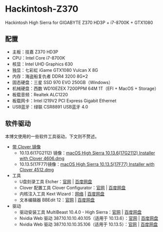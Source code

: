 # Hackintosh-Z370

Hackintosh High Sierra for GIGABYTE Z370 HD3P + i7-8700K + GTX1080

## 配置

* 主板：技嘉 Z370 HD3P
* CPU：Intel Core i7-8700K
* 核显：Intel UHD Graphics 630
* 独显：七彩虹 iGame GTX1080 Vulcan X 8G
* 内存：海盗船复仇者 DDR4 3200 8G*2
* 固态硬盘：三星 SSD 970 EVO 250GB（Windows）
* 机械硬盘：西数 WD10EZEX 7200PPM 64M 1T（EFI + MacOS + Storage）
* 板载音频：Realtek ALC1220
* 板载网卡：Intel I219V2 PCI Express Gigabit Ethernet
* USB蓝牙：绿联 CSR8891 USB蓝牙 4.0

## 软件驱动

本博文使用的一些软件工具驱动，下文则不赘述。


* [带 Clover 镜像](https://mirrors.dtops.cc/iso/MacOS/daliansky_macos/)
    * 10.13.6(17G2112) 镜像：[macOS High Sierra 10.13.6(17G2112) Installer with Clover 4606.dmg](https://mirrors.dtops.cc/iso/MacOS/daliansky_macos/macOS%20High%20Sierra%2010.13.6%2817G2112%29%20Installer%20with%20Clover%204606.dmg)
    * 10.13.5(17F77)镜像：[macOS High Sierra 10.13.5(17F77) Installer with Clover 4512.dmg](https://mirrors.dtops.cc/iso/MacOS/daliansky_macos/macOS%20High%20Sierra%2010.13.5%2817F77%29%20Installer%20with%20Clover%204512.dmg)
* 工具
    * U盘刻录工具 Etcher：[官网](https://etcher.io/) | [百度网盘](https://pan.baidu.com/s/1EAarG7mLxhI0xwQEXerUEg)
    * Clover 配置工具 Clover Configurator：[官网](https://www.tonymacx86.com/resources/clover-configurator.335/) | [百度网盘](https://pan.baidu.com/s/1adKnfyIT0MVwHGl_Lke_Fg)
    * 内核注入工具 Kext Wizard：[网络](https://mac.softpedia.com/get/Utilities/Kext-Wizard.shtml) | [百度网盘](https://pan.baidu.com/s/1bnsRR4s3FYmc6jCRiVYRew)
    * 文本编辑器 BBEdit 12：[官网](https://www.barebones.com/products/bbedit/) | [百度网盘](https://pan.baidu.com/s/1pWO_hFMcHIjzoFGSOdUgDQ)
* 驱动
    * 驱动安装工具 MultiBeast 10.4.0 - High Sierra：[官网](https://www.tonymacx86.com/resources/multibeast-10-4-0-high-sierra.401/) | [百度网盘](https://pan.baidu.com/s/1QBX514ELiqltAJ_EcHan0g)
    * Nvidia Web 驱动 387.10.10.10.40.105（适用于 10.13.6）：[官网](https://www.nvidia.com/download/driverResults.aspx/136062/en-us) | [百度网盘](https://pan.baidu.com/s/1pgf06gmxiwpK1256_7QmcQ)
    * Nvidia Web 驱动 387.10.10.10.35.106（适用于 10.13.5）：[官网](https://www.nvidia.com/download/driverResults.aspx/134834/en-us) | [百度网盘](https://pan.baidu.com/s/13ObVcKgRqr1XIvDv2d96Eg)
